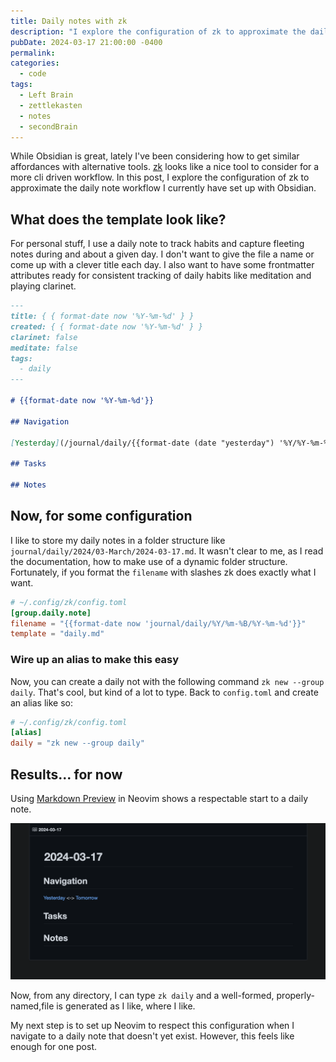 ```yaml
---
title: Daily notes with zk
description: "I explore the configuration of zk to approximate the daily note workflow I currently have set up with Obsidian."
pubDate: 2024-03-17 21:00:00 -0400
permalink:
categories:
  - code
tags:
  - Left Brain
  - zettlekasten
  - notes
  - secondBrain
---
```


While Obsidian is great, lately I've been considering how to get similar
affordances with alternative tools. [zk](https://zk-org.github.io/zk/) looks
like a nice tool to consider for a more cli driven workflow. In this post, I
explore the configuration of zk to approximate the daily note workflow I
currently have set up with Obsidian.

## What does the template look like?

For personal stuff, I use a daily note to track habits and capture fleeting
notes during and about a given day. I don't want to give the file a name or come
up with a clever title each day. I also want to have some frontmatter attributes
ready for consistent tracking of daily habits like meditation and playing
clarinet.

```md
---
title: { { format-date now '%Y-%m-%d' } }
created: { { format-date now '%Y-%m-%d' } }
clarinet: false
meditate: false
tags:
  - daily
---

# {{format-date now '%Y-%m-%d'}}

## Navigation

[Yesterday](/journal/daily/{{format-date (date "yesterday") '%Y/%Y-%m-%d'}}) <-> [Tomorrow](/journal/daily/{{format-date (date "tomorrow") '%Y/%Y-%m-%d'}})

## Tasks

## Notes
```

## Now, for some configuration

I like to store my daily notes in a folder structure like
`journal/daily/2024/03-March/2024-03-17.md`. It wasn't clear to me, as I read
the documentation, how to make use of a dynamic folder structure. Fortunately,
if you format the `filename` with slashes zk does exactly what I want.

```toml
# ~/.config/zk/config.toml
[group.daily.note]
filename = "{{format-date now 'journal/daily/%Y/%m-%B/%Y-%m-%d'}}"
template = "daily.md"
```

### Wire up an alias to make this easy

Now, you can create a daily not with the following command `zk new --group
daily`. That's cool, but kind of a lot to type. Back to `config.toml` and create
an alias like so:

```toml
# ~/.config/zk/config.toml
[alias]
daily = "zk new --group daily"
```

## Results... for now

Using [Markdown Preview](https://github.com/iamcco/markdown-preview.nvim) in Neovim shows a respectable start to a daily note.

![daily note markdown preview](../../assets/zk-daily/zk-markdownPreview.png)

Now, from any directory, I can type `zk daily` and a well-formed,
properly-named,file is generated as I like, where I like.

My next step is to set up Neovim to respect this configuration when I navigate
to a daily note that doesn't yet exist. However, this feels like enough for one
post.
